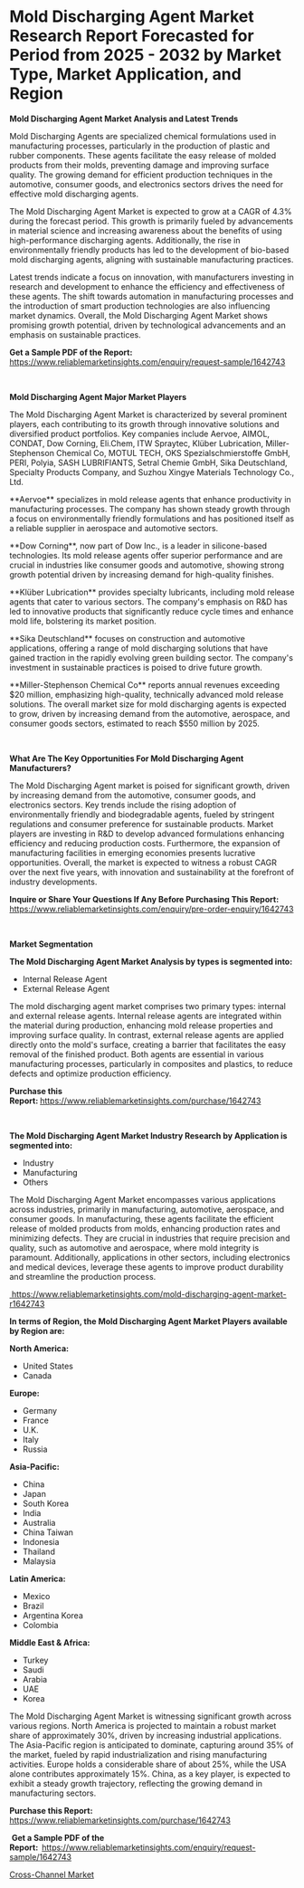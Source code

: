 <p><h1>Mold Discharging Agent Market Research Report Forecasted for Period from 2025 -  2032 by Market Type, Market Application, and Region</h1></p><p><strong>Mold Discharging Agent Market Analysis and Latest Trends</strong></p>
<p><p>Mold Discharging Agents are specialized chemical formulations used in manufacturing processes, particularly in the production of plastic and rubber components. These agents facilitate the easy release of molded products from their molds, preventing damage and improving surface quality. The growing demand for efficient production techniques in the automotive, consumer goods, and electronics sectors drives the need for effective mold discharging agents.</p><p>The Mold Discharging Agent Market is expected to grow at a CAGR of 4.3% during the forecast period. This growth is primarily fueled by advancements in material science and increasing awareness about the benefits of using high-performance discharging agents. Additionally, the rise in environmentally friendly products has led to the development of bio-based mold discharging agents, aligning with sustainable manufacturing practices.</p><p>Latest trends indicate a focus on innovation, with manufacturers investing in research and development to enhance the efficiency and effectiveness of these agents. The shift towards automation in manufacturing processes and the introduction of smart production technologies are also influencing market dynamics. Overall, the Mold Discharging Agent Market shows promising growth potential, driven by technological advancements and an emphasis on sustainable practices.</p></p>
<p><strong>Get a Sample PDF of the Report:&nbsp;</strong> <a href="https://www.reliablemarketinsights.com/enquiry/request-sample/1642743?utm_campaign=1938&utm_medium=2&utm_source=Github&utm_content=ia&utm_term=12012025&utm_id=mold-discharging-agent">https://www.reliablemarketinsights.com/enquiry/request-sample/1642743</a></p>
<p>&nbsp;</p>
<p><strong>Mold Discharging Agent Major Market Players</strong></p>
<p><p>The Mold Discharging Agent Market is characterized by several prominent players, each contributing to its growth through innovative solutions and diversified product portfolios. Key companies include Aervoe, AIMOL, CONDAT, Dow Corning, Eli.Chem, ITW Spraytec, Klüber Lubrication, Miller-Stephenson Chemical Co, MOTUL TECH, OKS Spezialschmierstoffe GmbH, PERI, Polyia, SASH LUBRIFIANTS, Setral Chemie GmbH, Sika Deutschland, Specialty Products Company, and Suzhou Xingye Materials Technology Co., Ltd.</p><p>**Aervoe** specializes in mold release agents that enhance productivity in manufacturing processes. The company has shown steady growth through a focus on environmentally friendly formulations and has positioned itself as a reliable supplier in aerospace and automotive sectors.</p><p>**Dow Corning**, now part of Dow Inc., is a leader in silicone-based technologies. Its mold release agents offer superior performance and are crucial in industries like consumer goods and automotive, showing strong growth potential driven by increasing demand for high-quality finishes.</p><p>**Klüber Lubrication** provides specialty lubricants, including mold release agents that cater to various sectors. The company's emphasis on R&D has led to innovative products that significantly reduce cycle times and enhance mold life, bolstering its market position.</p><p>**Sika Deutschland** focuses on construction and automotive applications, offering a range of mold discharging solutions that have gained traction in the rapidly evolving green building sector. The company's investment in sustainable practices is poised to drive future growth.</p><p>**Miller-Stephenson Chemical Co** reports annual revenues exceeding $20 million, emphasizing high-quality, technically advanced mold release solutions. The overall market size for mold discharging agents is expected to grow, driven by increasing demand from the automotive, aerospace, and consumer goods sectors, estimated to reach $550 million by 2025.</p></p>
<p>&nbsp;</p>
<p><strong>What Are The Key Opportunities For Mold Discharging Agent Manufacturers?</strong></p>
<p><p>The Mold Discharging Agent market is poised for significant growth, driven by increasing demand from the automotive, consumer goods, and electronics sectors. Key trends include the rising adoption of environmentally friendly and biodegradable agents, fueled by stringent regulations and consumer preference for sustainable products. Market players are investing in R&D to develop advanced formulations enhancing efficiency and reducing production costs. Furthermore, the expansion of manufacturing facilities in emerging economies presents lucrative opportunities. Overall, the market is expected to witness a robust CAGR over the next five years, with innovation and sustainability at the forefront of industry developments.</p></p>
<p><strong>Inquire or Share Your Questions If Any Before Purchasing This Report:</strong> <a href="https://www.reliablemarketinsights.com/enquiry/pre-order-enquiry/1642743?utm_campaign=1938&utm_medium=2&utm_source=Github&utm_content=ia&utm_term=12012025&utm_id=mold-discharging-agent">https://www.reliablemarketinsights.com/enquiry/pre-order-enquiry/1642743</a></p>
<p>&nbsp;</p>
<p><strong>Market Segmentation</strong></p>
<p><strong>The Mold Discharging Agent Market Analysis by types is segmented into:</strong></p>
<p><ul><li>Internal Release Agent</li><li>External Release Agent</li></ul></p>
<p><p>The mold discharging agent market comprises two primary types: internal and external release agents. Internal release agents are integrated within the material during production, enhancing mold release properties and improving surface quality. In contrast, external release agents are applied directly onto the mold's surface, creating a barrier that facilitates the easy removal of the finished product. Both agents are essential in various manufacturing processes, particularly in composites and plastics, to reduce defects and optimize production efficiency.</p></p>
<p><strong>Purchase this Report:&nbsp;</strong><a href="https://www.reliablemarketinsights.com/purchase/1642743?utm_campaign=1938&utm_medium=2&utm_source=Github&utm_content=ia&utm_term=12012025&utm_id=mold-discharging-agent">https://www.reliablemarketinsights.com/purchase/1642743</a></p>
<p>&nbsp;</p>
<p><strong>The Mold Discharging Agent Market Industry Research by Application is segmented into:</strong></p>
<p><ul><li>Industry</li><li>Manufacturing</li><li>Others</li></ul></p>
<p><p>The Mold Discharging Agent Market encompasses various applications across industries, primarily in manufacturing, automotive, aerospace, and consumer goods. In manufacturing, these agents facilitate the efficient release of molded products from molds, enhancing production rates and minimizing defects. They are crucial in industries that require precision and quality, such as automotive and aerospace, where mold integrity is paramount. Additionally, applications in other sectors, including electronics and medical devices, leverage these agents to improve product durability and streamline the production process.</p></p>
<p><a href="https://www.reliablemarketinsights.com/mold-discharging-agent-market-r1642743?utm_campaign=1938&utm_medium=2&utm_source=Github&utm_content=ia&utm_term=12012025&utm_id=mold-discharging-agent">&nbsp;https://www.reliablemarketinsights.com/mold-discharging-agent-market-r1642743</a></p>
<p><strong>In terms of Region, the Mold Discharging Agent Market Players available by Region are:</strong></p>
<p>
    <p> <strong> North America: </strong>
        <ul>
            <li>United States</li>
            <li>Canada</li>
        </ul>
        </p> 
    <p> <strong> Europe: </strong>
        <ul>
            <li>Germany</li>
            <li>France</li>
            <li>U.K.</li>
            <li>Italy</li>
            <li>Russia</li>
        </ul>
        </p> 
    <p> <strong> Asia-Pacific: </strong>
        <ul>
            <li>China</li>
            <li>Japan</li>
            <li>South Korea</li>
            <li>India</li>
            <li>Australia</li>
            <li>China Taiwan</li>
            <li>Indonesia</li>
            <li>Thailand</li>
            <li>Malaysia</li>
        </ul>
        </p> 
    <p> <strong> Latin America: </strong>
        <ul>
            <li>Mexico</li>
            <li>Brazil</li>
            <li>Argentina Korea</li>
            <li>Colombia</li>
        </ul>
        </p> 
    <p> <strong> Middle East & Africa: </strong>
        <ul>
            <li>Turkey</li>
            <li>Saudi</li>
            <li>Arabia</li>
            <li>UAE</li>
            <li>Korea</li>
        </ul>
    </p>
    </p>
<p><p>The Mold Discharging Agent Market is witnessing significant growth across various regions. North America is projected to maintain a robust market share of approximately 30%, driven by increasing industrial applications. The Asia-Pacific region is anticipated to dominate, capturing around 35% of the market, fueled by rapid industrialization and rising manufacturing activities. Europe holds a considerable share of about 25%, while the USA alone contributes approximately 15%. China, as a key player, is expected to exhibit a steady growth trajectory, reflecting the growing demand in manufacturing sectors.</p></p>
<p><strong>Purchase this Report: </strong><a href="https://www.reliablemarketinsights.com/purchase/1642743?utm_campaign=1938&utm_medium=2&utm_source=Github&utm_content=ia&utm_term=12012025&utm_id=mold-discharging-agent">https://www.reliablemarketinsights.com/purchase/1642743</a></p>
<p>&nbsp;<strong>Get a Sample PDF of the Report:&nbsp;&nbsp;</strong><a href="https://www.reliablemarketinsights.com/enquiry/request-sample/1642743?utm_campaign=1938&utm_medium=2&utm_source=Github&utm_content=ia&utm_term=12012025&utm_id=mold-discharging-agent">https://www.reliablemarketinsights.com/enquiry/request-sample/1642743</a></p>
<p><strong></strong></p>
<p><p><a href="https://github.com/provorikovar/Market-Research-Report-List-6/blob/main/cross-channel-market.md?utm_campaign=1938&utm_medium=2&utm_source=Github&utm_content=ia&utm_term=12012025&utm_id=mold-discharging-agent">Cross-Channel Market</a></p></p>